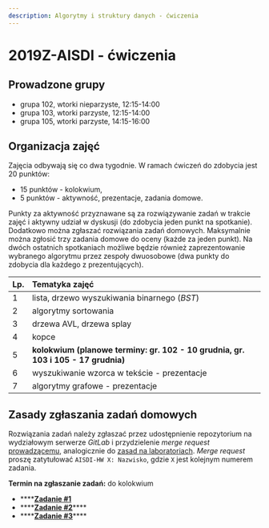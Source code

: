 ```yaml
---
description: Algorytmy i struktury danych - ćwiczenia
---
```


# 2019Z-AISDI - ćwiczenia

## Prowadzone grupy

* grupa 102, wtorki nieparzyste, 12:15-14:00
* grupa 103, wtorki parzyste, 12:15-14:00
* grupa 105, wtorki parzyste, 14:15-16:00

## Organizacja zajęć

Zajęcia odbywają się co dwa tygodnie. W ramach ćwiczeń do zdobycia jest 20 punktów:

* 15 punktów - kolokwium,
* 5 punktów - aktywność, prezentacje, zadania domowe.

Punkty za aktywność przyznawane są za rozwiązywanie zadań w trakcie zajęć i aktywny udział w dyskusji \(do zdobycia jeden punkt na spotkanie\). Dodatkowo można zgłaszać rozwiązania zadań domowych. Maksymalnie można zgłosić trzy zadania domowe do oceny \(każde za jeden punkt\). Na dwóch ostatnich spotkaniach możliwe będzie również zaprezentowanie wybranego algorytmu przez zespoły dwuosobowe \(dwa punkty do zdobycia dla każdego z prezentujących\).

| Lp. | Tematyka zajęć |
| :--- | :--- |
| 1 | lista, drzewo wyszukiwania binarnego \(_BST_\) |
| 2 | algorytmy sortowania |
| 3 | drzewa AVL, drzewa splay |
| 4 | kopce |
| 5 | **kolokwium \(planowe terminy: gr. 102 - 10 grudnia, gr. 103 i 105 - 17 grudnia\)** |
| 6 | wyszukiwanie wzorca w tekście - prezentacje |
| 7 | algorytmy grafowe - prezentacje |

## Zasady zgłaszania zadań domowych

Rozwiązania zadań należy zgłaszać przez udostępnienie repozytorium na wydziałowym serwerze _GitLab_ i przydzielenie _merge request_ [prowadzącemu](https://gitlab-stud.elka.pw.edu.pl/karolpiczak), analogicznie do [zasad na laboratoriach](https://files.pw.karolpiczak.com/Instrukcja-GitLab.pdf). _Merge request_ proszę zatytułować `AISDI-HW X: Nazwisko`, gdzie `X` jest kolejnym numerem zadania.

**Termin na zgłaszanie zadań:** do kolokwium

* \*\*\*\*[**Zadanie \#1**](zadanie-domowe-1.md)
* \*\*\*\*[**Zadanie \#2**](zadanie-domowe-2.md)\*\*\*\*
* \*\*\*\*[**Zadanie \#3**](zadanie-domowe-3.md)\*\*\*\*

